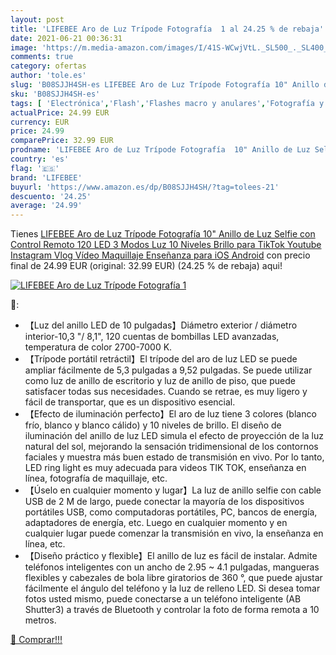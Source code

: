 ```yaml
---
layout: post
title: 'LIFEBEE Aro de Luz Trípode Fotografía  1 al 24.25 % de rebaja'
date: 2021-06-21 00:36:31
image: 'https://m.media-amazon.com/images/I/41S-WCwjVtL._SL500_._SL400_.jpg'
comments: true
category: ofertas
author: 'tole.es'
slug: 'B08SJJH4SH-es LIFEBEE Aro de Luz Trípode Fotografía 10" Anillo de Luz...'
sku: 'B08SJJH4SH-es'
tags: [ 'Electrónica','Flash','Flashes macro y anulares','Fotografía y videocámaras','android','lifebee', ]
actualPrice: 24.99 EUR
currency: EUR
price: 24.99
comparePrice: 32.99 EUR
prodname: 'LIFEBEE Aro de Luz Trípode Fotografía  10" Anillo de Luz Selfie con Control Remoto 120 LED 3 Modos Luz 10 Niveles Brillo para TikTok Youtube Instagram Vlog Vídeo Maquillaje Enseñanza para iOS Android'
country: 'es'
flag: '🇪🇸'
brand: 'LIFEBEE'
buyurl: 'https://www.amazon.es/dp/B08SJJH4SH/?tag=tolees-21'
descuento: '24.25'
average: '24.99'
---
```


Tienes [LIFEBEE Aro de Luz Trípode Fotografía  10" Anillo de Luz Selfie con Control Remoto 120 LED 3 Modos Luz 10 Niveles Brillo para TikTok Youtube Instagram Vlog Vídeo Maquillaje Enseñanza para iOS Android](https://www.amazon.es/dp/B08SJJH4SH/?tag=tolees-21) con precio final de  24.99 EUR (original: 32.99 EUR) (24.25 %  de rebaja) aqui!

[![LIFEBEE Aro de Luz Trípode Fotografía  1](https://m.media-amazon.com/images/I/41S-WCwjVtL._SL500_._SL400_.jpg)](https://www.amazon.es/dp/B08SJJH4SH/?tag=tolees-21)

🔎:

- 【Luz del anillo LED de 10 pulgadas】Diámetro exterior / diámetro interior-10,3 "/ 8,1", 120 cuentas de bombillas LED avanzadas, temperatura de color 2700-7000 K.
- 【Trípode portátil retráctil】El trípode del aro de luz LED se puede ampliar fácilmente de 5,3 pulgadas a 9,52 pulgadas. Se puede utilizar como luz de anillo de escritorio y luz de anillo de piso, que puede satisfacer todas sus necesidades. Cuando se retrae, es muy ligero y fácil de transportar, que es un dispositivo esencial.
- 【Efecto de iluminación perfecto】El aro de luz tiene 3 colores (blanco frío, blanco y blanco cálido) y 10 niveles de brillo. El diseño de iluminación del anillo de luz LED simula el efecto de proyección de la luz natural del sol, mejorando la sensación tridimensional de los contornos faciales y muestra más buen estado de transmisión en vivo. Por lo tanto, LED ring light es muy adecuada para videos TIK TOK, enseñanza en línea, fotografía de maquillaje, etc.
- 【Úselo en cualquier momento y lugar】La luz de anillo selfie con cable USB de 2 M de largo, puede conectar la mayoría de los dispositivos portátiles USB, como computadoras portátiles, PC, bancos de energía, adaptadores de energía, etc. Luego en cualquier momento y en cualquier lugar puede comenzar la transmisión en vivo, la enseñanza en línea, etc.
- 【Diseño práctico y flexible】El anillo de luz es fácil de instalar. Admite teléfonos inteligentes con un ancho de 2.95 ~ 4.1 pulgadas, mangueras flexibles y cabezales de bola libre giratorios de 360 °, que puede ajustar fácilmente el ángulo del teléfono y la luz de relleno LED. Si desea tomar fotos usted mismo, puede conectarse a un teléfono inteligente (AB Shutter3) a través de Bluetooth y controlar la foto de forma remota a 10 metros.

[🛒 Comprar!!!](https://www.amazon.es/dp/B08SJJH4SH/?tag=tolees-21)
